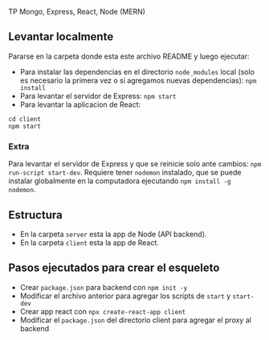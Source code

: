TP Mongo, Express, React, Node (MERN)

## Levantar localmente

Pararse en la carpeta donde esta este archivo README y luego ejecutar:

- Para instalar las dependencias en el directorio `node_modules` local (solo es necesario la primera vez o si agregamos nuevas dependencias): `npm install`
- Para levantar el servidor de Express: `npm start`
- Para levantar la aplicacion de React:

```
cd client
npm start
```

### Extra

Para levantar el servidor de Express y que se reinicie solo ante cambios: `npm run-script start-dev`. Requiere tener `nodemon` instalado, que se puede instalar globalmente en la computadora ejecutando `npm install -g nodemon`.

## Estructura

- En la carpeta `server` esta la app de Node (API backend).
- En la carpeta `client` esta la app de React.

## Pasos ejecutados para crear el esqueleto

- Crear `package.json` para backend con `npm init -y`
- Modificar el archivo anterior para agregar los scripts de `start` y `start-dev`
- Crear app react con `npx create-react-app client`
- Modificar el `package.json` del directorio client para agregar el proxy al backend
